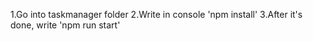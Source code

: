 1.Go into taskmanager folder
2.Write in console 'npm install'
3.After it's done, write 'npm run start'